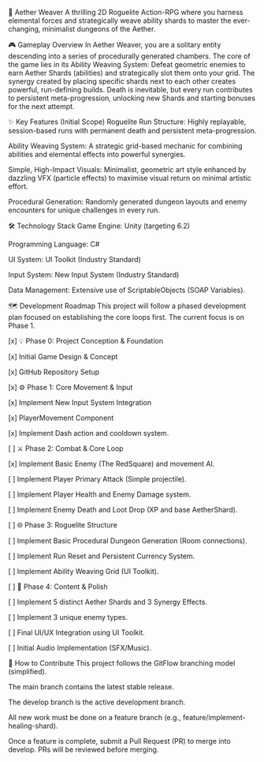 🌌 Aether Weaver
A thrilling 2D Roguelite Action-RPG where you harness elemental forces and strategically weave ability shards to master the ever-changing, minimalist dungeons of the Aether.

🎮 Gameplay Overview
In Aether Weaver, you are a solitary entity descending into a series of procedurally generated chambers. The core of the game lies in its Ability Weaving System: Defeat geometric enemies to earn Aether Shards (abilities) and strategically slot them onto your grid. The synergy created by placing specific shards next to each other creates powerful, run-defining builds. Death is inevitable, but every run contributes to persistent meta-progression, unlocking new Shards and starting bonuses for the next attempt.

✨ Key Features (Initial Scope)
Roguelite Run Structure: Highly replayable, session-based runs with permanent death and persistent meta-progression.

Ability Weaving System: A strategic grid-based mechanic for combining abilities and elemental effects into powerful synergies.

Simple, High-Impact Visuals: Minimalist, geometric art style enhanced by dazzling VFX (particle effects) to maximise visual return on minimal artistic effort.

Procedural Generation: Randomly generated dungeon layouts and enemy encounters for unique challenges in every run.

🛠️ Technology Stack
Game Engine: Unity (targeting 6.2)

Programming Language: C#

UI System: UI Toolkit (Industry Standard)

Input System: New Input System (Industry Standard)

Data Management: Extensive use of ScriptableObjects (SOAP Variables).

🗺️ Development Roadmap
This project will follow a phased development plan focused on establishing the core loops first. The current focus is on Phase 1.

[x] 💡 Phase 0: Project Conception & Foundation

[x] Initial Game Design & Concept

[x] GitHub Repository Setup

[x] ⚙️ Phase 1: Core Movement & Input

[x] Implement New Input System Integration

[x] PlayerMovement Component

[x] Implement Dash action and cooldown system.

[ ] ⚔️ Phase 2: Combat & Core Loop

[x] Implement Basic Enemy (The RedSquare) and movement AI.

[ ] Implement Player Primary Attack (Simple projectile).

[ ] Implement Player Health and Enemy Damage system.

[ ] Implement Enemy Death and Loot Drop (XP and base AetherShard).

[ ] 🌐 Phase 3: Roguelite Structure

[ ] Implement Basic Procedural Dungeon Generation (Room connections).

[ ] Implement Run Reset and Persistent Currency System.

[ ] Implement Ability Weaving Grid (UI Toolkit).

[ ] 🎉 Phase 4: Content & Polish

[ ] Implement 5 distinct Aether Shards and 3 Synergy Effects.

[ ] Implement 3 unique enemy types.

[ ] Final UI/UX Integration using UI Toolkit.

[ ] Initial Audio Implementation (SFX/Music).

🤝 How to Contribute
This project follows the GitFlow branching model (simplified).

The main branch contains the latest stable release.

The develop branch is the active development branch.

All new work must be done on a feature branch (e.g., feature/implement-healing-shard).

Once a feature is complete, submit a Pull Request (PR) to merge into develop. PRs will be reviewed before merging.
